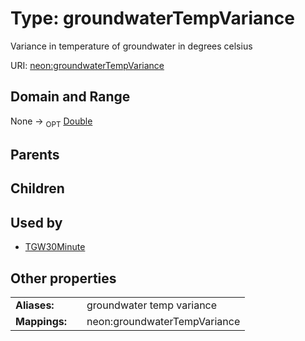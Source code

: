 
# Type: groundwaterTempVariance


Variance in temperature of groundwater in degrees celsius

URI: [neon:groundwaterTempVariance](https://data.neonscience.org/groundwaterTempVariance)


## Domain and Range

None ->  <sub>OPT</sub> [Double](types/Double.md)

## Parents


## Children


## Used by

 * [TGW30Minute](TGW30Minute.md)

## Other properties

|  |  |  |
| --- | --- | --- |
| **Aliases:** | | groundwater temp variance |
| **Mappings:** | | neon:groundwaterTempVariance |

